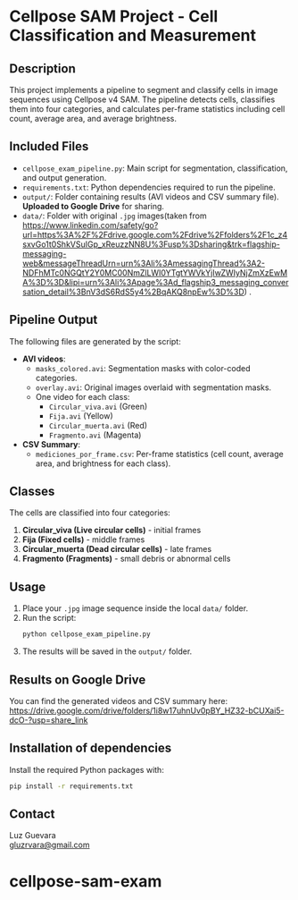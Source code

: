 # Cellpose SAM Project - Cell Classification and Measurement

## Description
This project implements a pipeline to segment and classify cells in image sequences using Cellpose v4 SAM. The pipeline detects cells, classifies them into four categories, and calculates per-frame statistics including cell count, average area, and average brightness.

## Included Files
- `cellpose_exam_pipeline.py`: Main script for segmentation, classification, and output generation.
- `requirements.txt`: Python dependencies required to run the pipeline.
- `output/`: Folder containing results (AVI videos and CSV summary file). **Uploaded to Google Drive** for sharing.
- `data/`: Folder with original `.jpg` images(taken from https://www.linkedin.com/safety/go?url=https%3A%2F%2Fdrive.google.com%2Fdrive%2Ffolders%2F1c_z4sxvGo1t0ShkVSuIGp_xReuzzNN8U%3Fusp%3Dsharing&trk=flagship-messaging-web&messageThreadUrn=urn%3Ali%3AmessagingThread%3A2-NDFhMTc0NGQtY2Y0MC00NmZlLWI0YTgtYWVkYjIwZWIyNjZmXzEwMA%3D%3D&lipi=urn%3Ali%3Apage%3Ad_flagship3_messaging_conversation_detail%3BnV3dS6RdS5y4%2BqAKQ8npEw%3D%3D) .

## Pipeline Output
The following files are generated by the script:
- **AVI videos**:
  - `masks_colored.avi`: Segmentation masks with color-coded categories.
  - `overlay.avi`: Original images overlaid with segmentation masks.
  - One video for each class:
    - `Circular_viva.avi` (Green)
    - `Fija.avi` (Yellow)
    - `Circular_muerta.avi` (Red)
    - `Fragmento.avi` (Magenta)
- **CSV Summary**:
  - `mediciones_por_frame.csv`: Per-frame statistics (cell count, average area, and brightness for each class).

## Classes
The cells are classified into four categories:
1. **Circular_viva (Live circular cells)** - initial frames
2. **Fija (Fixed cells)** - middle frames
3. **Circular_muerta (Dead circular cells)** - late frames
4. **Fragmento (Fragments)** - small debris or abnormal cells

## Usage
1. Place your `.jpg` image sequence inside the local `data/` folder.
2. Run the script:
   ```bash
   python cellpose_exam_pipeline.py
   ```
3. The results will be saved in the `output/` folder.

## Results on Google Drive
You can find the generated videos and CSV summary here:  
https://drive.google.com/drive/folders/1i8w17uhnUv0pBY_HZ32-bCUXai5-dcO-?usp=share_link

## Installation of dependencies
Install the required Python packages with:

```bash
pip install -r requirements.txt
```

## Contact
Luz Guevara  
gluzrvara@gmail.com

# cellpose-sam-exam
